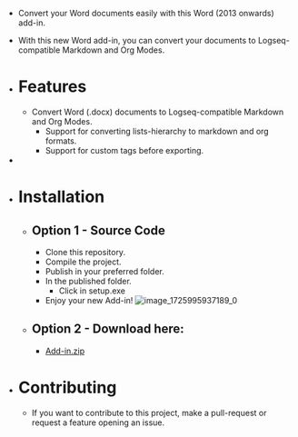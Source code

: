 - Convert your Word documents easily with this Word (2013 onwards) add-in.
- With this new Word add-in, you can convert your documents to Logseq-compatible Markdown and Org Modes.
- # Features
  - Convert Word (.docx) documents to Logseq-compatible Markdown and Org Modes.
	- Support for converting lists-hierarchy to markdown and org formats.
	- Support for custom tags before exporting.
-
- # Installation
  	- ## Option 1 - Source Code
		- Clone this repository.
		- Compile the project.
		- Publish in your preferred folder.
		- In the published folder.
			- Click in setup.exe
		- Enjoy your new Add-in!
		  ![image_1725995937189_0](https://github.com/user-attachments/assets/0243c553-01cb-4f23-8efb-c86310363a50)
	- ## Option 2 - Download here:
 		- [Add-in.zip](https://github.com/user-attachments/files/16949986/Add-in.zip)

- # Contributing
	- If you want to contribute to this project, make a pull-request or request a feature opening an issue.
